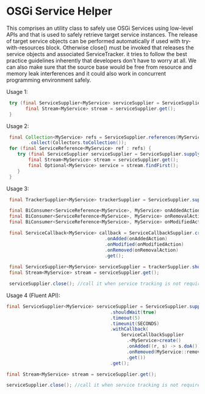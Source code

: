 # OSGi Service Helper

This comprises an utility class to safely use OSGi Services using low-level APIs and that is used to safely retrieve target service instances. The release of target service objects can be performed automatically if used with try-with-resources block. Otherwise close() must be invoked that releases the service objects and associated ServiceTracker. it tries to follow the best practice guidelines inherently that developers don't have to worry at all. We can also make sure that the source base would be free from resource and memory leak interferences and it could also work in concurrent programming environment safely. 

Usage 1:

```java
 try (final ServiceSupplier<MyService> serviceSupplier = ServiceSupplier.supply(MyService.class, filter)) {
 	   final Stream<MyService> stream = serviceSupplier.get();
 }
```

Usage 2:

```java
 final Collection<MyService> refs = ServiceSupplier.references(MyService.class, filter)
 		.collect(Collectors.toCollection());
 for (final ServiceReference<MyService> ref : refs) {
 	try (final ServiceSupplier serviceSupplier = ServiceSupplier.supply(ref)) {
 		final Stream<MyService> stream = serviceSupplier.get();
 		final Optional<MyService> service = stream.findFirst();
 	}
 }
```

 Usage 3:

```java
 final TrackerSupplier<MyService> trackerSupplier = ServiceSupplier.supplyWithTracker(MyService.class, filter);

 final BiConsumer<ServiceReference<MyService>, MyService> onAddedAction = (MyService::doA).andThen(MyService::doB);
 final BiConsumer<ServiceReference<MyService>, MyService> onRemovalAction = (MyService::removeA).andThen(MyService::removeB);
 final BiConsumer<ServiceReference<MyService>, MyService> onModifiedAction = MyService::update;

 final ServiceCallback<MyService> callback = ServiceCallbackSupplier.create()
 								    .onAdded(onAddedAction)
 								    .onModified(onModifiedAction)
 								    .onRemoved(onRemovalAction)
 								    .get();
 
 final ServiceSupplier<MyService> serviceSupplier = trackerSupplier.shouldWait(false).withCallback(callback).get();
 final Stream<MyService> stream = serviceSupplier.get();

 serviceSupplier.close(); //call it when service tracking is not required at all
```

Usage 4 (Fluent API):
 
 ```java
 final ServiceSupplier<MyService> serviceSupplier = ServiceSupplier.supplyWithTracker(MyService.class, null)
 							           .shouldWait(true)
							           .timeout(5)
							           .timeunit(SECONDS)
							           .withCallback(
								           ServiceCallbackSupplier
								             .<MyService>create()
								             .onAdded((r, s) -> s.doA())
								             .onRemoved(MyService::removeA)
								             .get())
							           .get();

 final Stream<MyService> stream = serviceSupplier.get();

 serviceSupplier.close(); //call it when service tracking is not required at all
```

